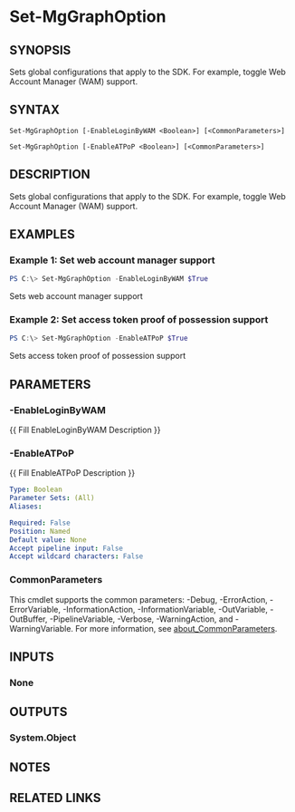 ﻿---
external help file: Microsoft.Graph.Authentication.dll-Help.xml
Module Name: Microsoft.Graph.Authentication
online version: https://learn.microsoft.com/en-us/powershell/module/microsoft.graph.authentication/set-mgenvironment
schema: 2.0.0
---

# Set-MgGraphOption

## SYNOPSIS
Sets global configurations that apply to the SDK. For example, toggle Web Account Manager (WAM) support.

## SYNTAX

```
Set-MgGraphOption [-EnableLoginByWAM <Boolean>] [<CommonParameters>]
```
```
Set-MgGraphOption [-EnableATPoP <Boolean>] [<CommonParameters>]
```

## DESCRIPTION
Sets global configurations that apply to the SDK. For example, toggle Web Account Manager (WAM) support.

## EXAMPLES

### Example 1: Set web account manager support
```powershell
PS C:\> Set-MgGraphOption -EnableLoginByWAM $True
```

 Sets web account manager support

### Example 2: Set access token proof of possession support
```powershell
PS C:\> Set-MgGraphOption -EnableATPoP $True
```

 Sets access token proof of possession support

## PARAMETERS

### -EnableLoginByWAM
{{ Fill EnableLoginByWAM Description }}

### -EnableATPoP
{{ Fill EnableATPoP Description }}

```yaml
Type: Boolean
Parameter Sets: (All)
Aliases:

Required: False
Position: Named
Default value: None
Accept pipeline input: False
Accept wildcard characters: False
```

### CommonParameters
This cmdlet supports the common parameters: -Debug, -ErrorAction, -ErrorVariable, -InformationAction, -InformationVariable, -OutVariable, -OutBuffer, -PipelineVariable, -Verbose, -WarningAction, and -WarningVariable. For more information, see [about_CommonParameters](http://go.microsoft.com/fwlink/?LinkID=113216).

## INPUTS

### None

## OUTPUTS

### System.Object
## NOTES

## RELATED LINKS
